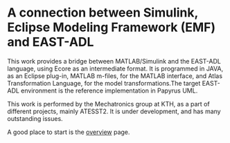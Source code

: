 # A connection between Simulink, Eclipse Modeling Framework (EMF) and EAST-ADL #
This work provides a bridge between MATLAB/Simulink and the EAST-ADL language, using Ecore as an intermediate format. It is programmed in JAVA, as an Eclipse plug-in, MATLAB m-files, for the MATLAB interface, and Atlas Transformation Language, for the model transformations.The target EAST-ADL environment is the reference implementation in Papyrus UML.


This work is performed by the Mechatronics group at KTH, as a part of different projects, mainly ATESST2. It is under development, and has many outstanding issues.

A good place to start is the [overview](Overview.md) page.
